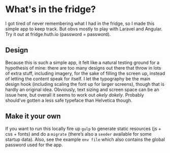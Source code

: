 # What's in the fridge?
I got tired of never remembering what I had in the fridge, so I made this simple app to keep track. But obvs mostly to play with Laravel and Angular. Try it out at fridge.huth.io (password = password).

## Design 
Because this is such a simple app, it felt like a natural testing ground for a hypothesis of mine: there are too many designs out there that throw in lots of extra stuff, including imagery, for the sake of filling the screen up, instead of letting the content speak for itself. I let the typography be the main design hook (including scaling the font up for larger screens), though that is hardly an original idea. Obviously, text sizing and screen space can be an issue here, but overall it seems to work out *okely dokely*. Probably should’ve gotten a less safe typeface than Helvetica though.

## Make it your own
If you want to run this locally fire up `gulp` to generate static resources (js + css + fonts) and do a `migrate` (there’s also a `seeder` available for some startup data). Also, see the example `env file` which also contains the global password used for the app. 

